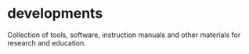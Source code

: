 # developments
Collection of tools, software, instruction manuals and other materials for research and education.
